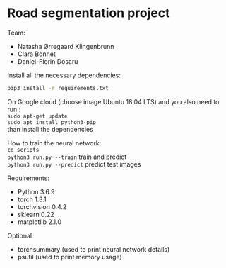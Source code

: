 # Road segmentation project

Team:   
- Natasha Ørregaard Klingenbrunn
- Clara Bonnet
- Daniel-Florin Dosaru

Install all the necessary dependencies:
```bash
pip3 install -r requirements.txt
```

On Google cloud  (choose image Ubuntu 18.04 LTS) and you also need to run  :     
`sudo apt-get update`      
`sudo apt install python3-pip`   
than install the dependencies    


How to train the neural network:   
  `cd scripts`   
  `python3 run.py --train`     train and predict       
  `python3 run.py --predict`   predict test images      

Requirements:
* Python 3.6.9  
* torch 1.3.1
* torchvision 0.4.2
* sklearn 0.22
* matplotlib 2.1.0   

Optional   
* torchsummary  (used to print neural network details)
* psutil (used to print memory usage)
